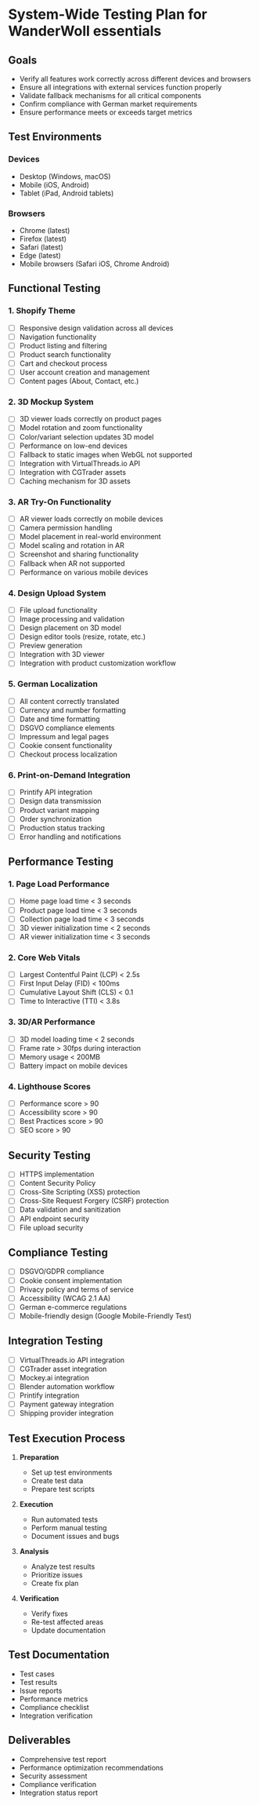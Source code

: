 # System-Wide Testing Plan for WanderWoll essentials

## Goals

- Verify all features work correctly across different devices and browsers
- Ensure all integrations with external services function properly
- Validate fallback mechanisms for all critical components
- Confirm compliance with German market requirements
- Ensure performance meets or exceeds target metrics

## Test Environments

### Devices
- Desktop (Windows, macOS)
- Mobile (iOS, Android)
- Tablet (iPad, Android tablets)

### Browsers
- Chrome (latest)
- Firefox (latest)
- Safari (latest)
- Edge (latest)
- Mobile browsers (Safari iOS, Chrome Android)

## Functional Testing

### 1. Shopify Theme
- [ ] Responsive design validation across all devices
- [ ] Navigation functionality
- [ ] Product listing and filtering
- [ ] Product search functionality
- [ ] Cart and checkout process
- [ ] User account creation and management
- [ ] Content pages (About, Contact, etc.)

### 2. 3D Mockup System
- [ ] 3D viewer loads correctly on product pages
- [ ] Model rotation and zoom functionality
- [ ] Color/variant selection updates 3D model
- [ ] Performance on low-end devices
- [ ] Fallback to static images when WebGL not supported
- [ ] Integration with VirtualThreads.io API
- [ ] Integration with CGTrader assets
- [ ] Caching mechanism for 3D assets

### 3. AR Try-On Functionality
- [ ] AR viewer loads correctly on mobile devices
- [ ] Camera permission handling
- [ ] Model placement in real-world environment
- [ ] Model scaling and rotation in AR
- [ ] Screenshot and sharing functionality
- [ ] Fallback when AR not supported
- [ ] Performance on various mobile devices

### 4. Design Upload System
- [ ] File upload functionality
- [ ] Image processing and validation
- [ ] Design placement on 3D model
- [ ] Design editor tools (resize, rotate, etc.)
- [ ] Preview generation
- [ ] Integration with 3D viewer
- [ ] Integration with product customization workflow

### 5. German Localization
- [ ] All content correctly translated
- [ ] Currency and number formatting
- [ ] Date and time formatting
- [ ] DSGVO compliance elements
- [ ] Impressum and legal pages
- [ ] Cookie consent functionality
- [ ] Checkout process localization

### 6. Print-on-Demand Integration
- [ ] Printify API integration
- [ ] Design data transmission
- [ ] Product variant mapping
- [ ] Order synchronization
- [ ] Production status tracking
- [ ] Error handling and notifications

## Performance Testing

### 1. Page Load Performance
- [ ] Home page load time < 3 seconds
- [ ] Product page load time < 3 seconds
- [ ] Collection page load time < 3 seconds
- [ ] 3D viewer initialization time < 2 seconds
- [ ] AR viewer initialization time < 3 seconds

### 2. Core Web Vitals
- [ ] Largest Contentful Paint (LCP) < 2.5s
- [ ] First Input Delay (FID) < 100ms
- [ ] Cumulative Layout Shift (CLS) < 0.1
- [ ] Time to Interactive (TTI) < 3.8s

### 3. 3D/AR Performance
- [ ] 3D model loading time < 2 seconds
- [ ] Frame rate > 30fps during interaction
- [ ] Memory usage < 200MB
- [ ] Battery impact on mobile devices

### 4. Lighthouse Scores
- [ ] Performance score > 90
- [ ] Accessibility score > 90
- [ ] Best Practices score > 90
- [ ] SEO score > 90

## Security Testing

- [ ] HTTPS implementation
- [ ] Content Security Policy
- [ ] Cross-Site Scripting (XSS) protection
- [ ] Cross-Site Request Forgery (CSRF) protection
- [ ] Data validation and sanitization
- [ ] API endpoint security
- [ ] File upload security

## Compliance Testing

- [ ] DSGVO/GDPR compliance
- [ ] Cookie consent implementation
- [ ] Privacy policy and terms of service
- [ ] Accessibility (WCAG 2.1 AA)
- [ ] German e-commerce regulations
- [ ] Mobile-friendly design (Google Mobile-Friendly Test)

## Integration Testing

- [ ] VirtualThreads.io API integration
- [ ] CGTrader asset integration
- [ ] Mockey.ai integration
- [ ] Blender automation workflow
- [ ] Printify integration
- [ ] Payment gateway integration
- [ ] Shipping provider integration

## Test Execution Process

1. **Preparation**
   - Set up test environments
   - Create test data
   - Prepare test scripts

2. **Execution**
   - Run automated tests
   - Perform manual testing
   - Document issues and bugs

3. **Analysis**
   - Analyze test results
   - Prioritize issues
   - Create fix plan

4. **Verification**
   - Verify fixes
   - Re-test affected areas
   - Update documentation

## Test Documentation

- Test cases
- Test results
- Issue reports
- Performance metrics
- Compliance checklist
- Integration verification

## Deliverables

- Comprehensive test report
- Performance optimization recommendations
- Security assessment
- Compliance verification
- Integration status report
